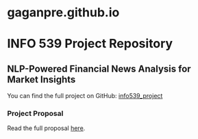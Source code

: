 # gaganpre.github.io

# INFO 539 Project Repository

## NLP-Powered Financial News Analysis for Market Insights

You can find the full project on GitHub: [info539_project](https://github.com/gaganpre/info539_project)

### Project Proposal

Read the full proposal [here](https://github.com/gaganpre/info539_project/blob/main/PROPOSAL.md).



